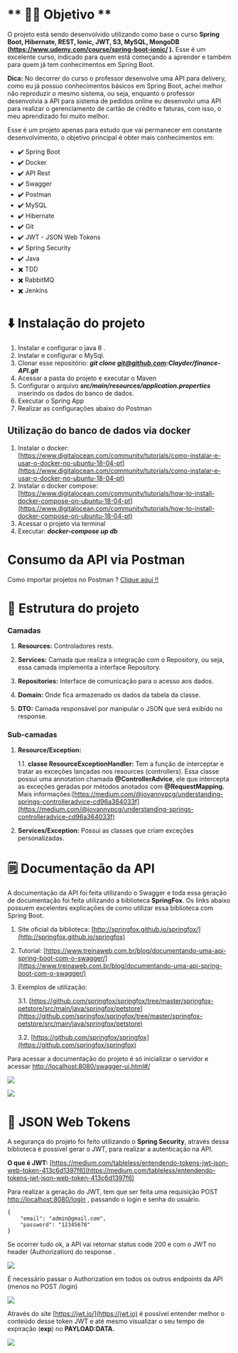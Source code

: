   

# ** :fist_right::fist_left: Objetivo ** 

O projeto está sendo desenvolvido utilizando como base o curso **Spring Boot, Hibernate, REST, Ionic, JWT, S3, MySQL, MongoDB (https://www.udemy.com/course/spring-boot-ionic/ ).** Esse é um excelente curso, indicado para quem está começando a aprender e também para quem já tem conhecimentos em Spring Boot.

**Dica:** No decorrer do curso o professor desenvolve uma API para delivery, como eu já possuo conhecimentos básicos em Spring Boot, achei melhor não reproduzir o mesmo sistema, ou seja, enquanto o professor desenvolvia a API para sistema de pedidos online eu desenvolvi uma API para realizar o gerenciamento de cartão de crédito e faturas, com isso, o meu aprendizado foi muito melhor.

Esse é um projeto apenas para estudo que vai permanecer em constante desenvolvimento, o objetivo principal é obter mais conhecimentos em:

-   :heavy_check_mark: Spring Boot
-   :heavy_check_mark: Docker
-   :heavy_check_mark: API Rest
-   :heavy_check_mark: Swagger
-  :heavy_check_mark:  Postman
-   :heavy_check_mark: MySQL
-   :heavy_check_mark: Hibernate
-   :heavy_check_mark: Git
-   :heavy_check_mark: JWT - JSON Web Tokens
-   :heavy_check_mark: Spring Security
-   :heavy_check_mark: Java
-   :heavy_multiplication_x: TDD
-   :heavy_multiplication_x: RabbitMQ
-   :heavy_multiplication_x: Jenkins
    
# **:arrow_down: Instalação do projeto**

1.  Instalar e configurar o java 8 .
2.  Instalar e configurar o MySql.
3.  Clonar esse repositório: **_git clone git@github.com:Clayder/finance-API.git_**
4.  Acessar a pasta do projeto e executar o Maven
5.  Configurar o arquivo **_src/main/resources/application.properties_** inserindo os dados do banco de dados.
6.  Executar o Spring App
7.  Realizar as configurações abaixo do Postman
    
## **Utilização do banco de dados via docker**

1.  Instalar o docker: [https://www.digitalocean.com/community/tutorials/como-instalar-e-usar-o-docker-no-ubuntu-18-04-pt](https://www.digitalocean.com/community/tutorials/como-instalar-e-usar-o-docker-no-ubuntu-18-04-pt)
2.  Instalar o docker compose: [https://www.digitalocean.com/community/tutorials/how-to-install-docker-compose-on-ubuntu-18-04-pt](https://www.digitalocean.com/community/tutorials/how-to-install-docker-compose-on-ubuntu-18-04-pt)
3.  Acessar o projeto via terminal
4.  Executar: **_docker-compose up db_**
    

# **Consumo da API via Postman**

Como importar projetos no Postman ? [Clique aqui !!](https://nfe.io/docs/comum/postman/)

# **:open_file_folder: Estrutura do projeto**

### Camadas

1.  **Resources:** Controladores rests.
    
2.  **Services:** Camada que realiza a integração com o Repository, ou seja, essa camada implementa a interface Repository.
    
3.  **Repositories:** Interface de comunicação para o acesso aos dados.
    
4.  **Domain:** Onde fica armazenado os dados da tabela da classe.
    
5.  **DTO:** Camada responsável por manipular o JSON que será exibido no response.
    
### Sub-camadas

1.  **Resource/Exception:**

	1.1. **classe ResourceExceptionHandler:** Tem a função de interceptar e tratar as exceções lançadas nos resources (controllers). Essa classe possui uma annotation chamada **@ControllerAdvice**, ele que intercepta as exceções geradas por métodos anotados com **@RequestMapping.** Mais informações:[https://medium.com/@jovannypcg/understanding-springs-controlleradvice-cd96a364033f](https://medium.com/@jovannypcg/understanding-springs-controlleradvice-cd96a364033f)
    
3.  **Services/Exception:** Possui as classes que criam exceções personalizadas.
  
# **:spiral_notepad: Documentação da API**

A documentação da API foi feita utilizando o Swagger e toda essa geração de documentação foi feita utilizando a biblioteca **SpringFox**. Os links abaixo possuem excelentes explicações de como utilizar essa biblioteca com Spring Boot.

1.  Site oficial da biblioteca: [http://springfox.github.io/springfox/](http://springfox.github.io/springfox)
2.  Tutorial: [https://www.treinaweb.com.br/blog/documentando-uma-api-spring-boot-com-o-swagger/](https://www.treinaweb.com.br/blog/documentando-uma-api-spring-boot-com-o-swagger/)
3.  Exemplos de utilização:

    3.1.  [https://github.com/springfox/springfox/tree/master/springfox-petstore/src/main/java/springfox/petstore](https://github.com/springfox/springfox/tree/master/springfox-petstore/src/main/java/springfox/petstore)
    
    3.2.  [https://github.com/springfox/springfox](https://github.com/springfox/springfox)
    

Para acessar a documentação do projeto é só inicializar o servidor e acessar [http://localhost:8080/swagger-ui.html#/](http://localhost:8080/swagger-ui.html#)

  

![](https://github.com/Clayder/finance-API/blob/master/public/img/swagger/swagger.png?raw=true)

  

  

![](https://github.com/Clayder/finance-API/blob/master/public/img/swagger/utilizando-swagger.gif?raw=true)

  

# **:closed_lock_with_key: JSON Web Tokens**

A segurança do projeto foi feito utilizando o **Spring Security**, através dessa biblioteca é possível gerar o JWT, para realizar a autenticação na API.

**O que é JWT:** [https://medium.com/tableless/entendendo-tokens-jwt-json-web-token-413c6d1397f6](https://medium.com/tableless/entendendo-tokens-jwt-json-web-token-413c6d1397f6)

Para realizar a geração do JWT, tem que ser feita uma requisição POST [http://localhost:8080/login](http://localhost:8080/login) , passando o login e senha do usuário.

    {
        "email": "admin@gmail.com",
        "password": "12345678"
    }

Se ocorrer tudo ok, a API vai retornar status code 200 e com o JWT no header (Authorization) do response .

![](https://github.com/Clayder/finance-API/blob/master/public/img/jwt/gerando-jwt.gif?raw=true)

É necessário passar o Authorization em todos os outros endpoints da API (menos no POST /login)

![](https://github.com/Clayder/finance-API/blob/master/public/img/jwt/utilizando-jwt.gif?raw=true)

Através do site [https://jwt.io/](https://jwt.io) é possível entender melhor o conteúdo desse token JWT e até mesmo visualizar o seu tempo de expiração (**exp**) no **PAYLOAD:DATA.**

![](https://github.com/Clayder/finance-API/blob/master/public/img/jwt/jwtio.gif?raw=true)
